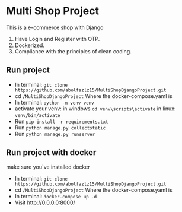 # Multi Shop Project
This is a e-commerce shop with Django


1. Have Login and Register with OTP.
2. Dockerized.
3. Compliance with the principles of clean coding.

## Run project
- In terminal: `git clone https://github.com/abolfazlz15/MultiShopDjangoProject.git`
- cd `/MultiShopDjangoProject` Where the docker-compose.yaml is
- In terminal: `python -m venv venv`
- activate your venv: in windows `cd venv\scripts\activate` in linux: `venv/bin/activate`
- Run `pip install -r requirements.txt`
- Run `python manage.py collectstatic`
- Run `python manage.py runserver`

## Run project with docker
make sure you`ve installed docker
- In terminal: `git clone https://github.com/abolfazlz15/MultiShopDjangoProject.git`
- cd `/MultiShopDjangoProject` Where the docker-compose.yaml is
- In terminal: `docker-compose up -d`
- Visit http://0.0.0.0:8000/ 
